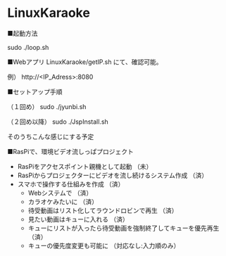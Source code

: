 # LinuxKaraoke

■起動方法

sudo ./loop.sh

■Webアプリ
LinuxKaraoke/getIP.sh にて、確認可能。

例）
http://<IP_Adress>:8080

■セットアップ手順

（１回め）
sudo ./jyunbi.sh

（２回め以降）
sudo ./JspInstall.sh


そのうちこんな感じにする予定

■RasPiで、環境ビデオ流しっぱプロジェクト

- RasPiをアクセスポイント親機として起動 （未）
- RasPiからプロジェクターにビデオを流し続けるシステム作成 （済）
- スマホで操作する仕組みを作成 （済）
    - Webシステムで （済）
    - カラオケみたいに （済）
    - 待受動画はリスト化してラウンドロビンで再生 （済）
    - 見たい動画はキューに入れる （済）
    - キューにリストが入ったら待受動画を強制終了してキューを優先再生 （済）
    - キューの優先度変更も可能に （対応なし:入力順のみ）
